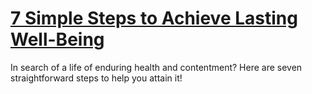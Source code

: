
# [7 Simple Steps to Achieve Lasting Well-Being](https://www.mindhaste.com/t/well-being/7-simple-steps-to-achieve-lasting-well-being-210)

In search of a life of enduring health and contentment? Here are seven straightforward steps to help you attain it!
    